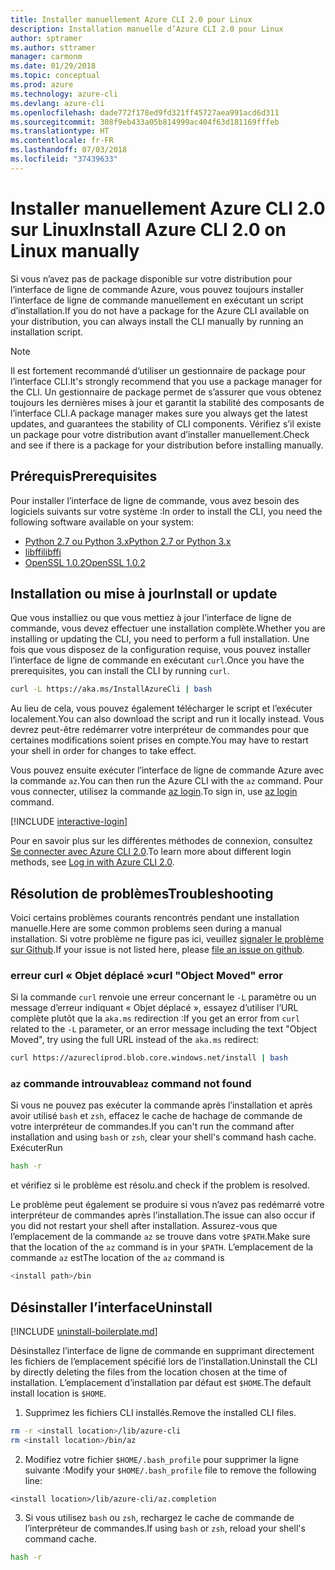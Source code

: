 ```yaml
---
title: Installer manuellement Azure CLI 2.0 pour Linux
description: Installation manuelle d’Azure CLI 2.0 pour Linux
author: sptramer
ms.author: sttramer
manager: carmonm
ms.date: 01/29/2018
ms.topic: conceptual
ms.prod: azure
ms.technology: azure-cli
ms.devlang: azure-cli
ms.openlocfilehash: dade772f178ed9fd321ff45727aea991acd6d311
ms.sourcegitcommit: 308f9eb433a05b814999ac404f63d181169fffeb
ms.translationtype: HT
ms.contentlocale: fr-FR
ms.lasthandoff: 07/03/2018
ms.locfileid: "37439633"
---
```

# <a name="install-azure-cli-20-on-linux-manually"></a><span data-ttu-id="0a8db-103">Installer manuellement Azure CLI 2.0 sur Linux</span><span class="sxs-lookup"><span data-stu-id="0a8db-103">Install Azure CLI 2.0 on Linux manually</span></span>

<span data-ttu-id="0a8db-104">Si vous n’avez pas de package disponible sur votre distribution pour l’interface de ligne de commande Azure, vous pouvez toujours installer l’interface de ligne de commande manuellement en exécutant un script d’installation.</span><span class="sxs-lookup"><span data-stu-id="0a8db-104">If you do not have a package for the Azure CLI available on your distribution, you can always install the CLI manually by running an installation script.</span></span>

> [!NOTE]
> <span data-ttu-id="0a8db-105">Il est fortement recommandé d’utiliser un gestionnaire de package pour l’interface CLI.</span><span class="sxs-lookup"><span data-stu-id="0a8db-105">It's strongly recommend that you use a package manager for the CLI.</span></span> <span data-ttu-id="0a8db-106">Un gestionnaire de package permet de s’assurer que vous obtenez toujours les dernières mises à jour et garantit la stabilité des composants de l’interface CLI.</span><span class="sxs-lookup"><span data-stu-id="0a8db-106">A package manager makes sure you always get the latest updates, and guarantees the stability of CLI components.</span></span> <span data-ttu-id="0a8db-107">Vérifiez s’il existe un package pour votre distribution avant d’installer manuellement.</span><span class="sxs-lookup"><span data-stu-id="0a8db-107">Check and see if there is a package for your distribution before installing manually.</span></span>

## <a name="prerequisites"></a><span data-ttu-id="0a8db-108">Prérequis</span><span class="sxs-lookup"><span data-stu-id="0a8db-108">Prerequisites</span></span>

<span data-ttu-id="0a8db-109">Pour installer l’interface de ligne de commande, vous avez besoin des logiciels suivants sur votre système :</span><span class="sxs-lookup"><span data-stu-id="0a8db-109">In order to install the CLI, you need the following software available on your system:</span></span>

* [<span data-ttu-id="0a8db-110">Python 2.7 ou Python 3.x</span><span class="sxs-lookup"><span data-stu-id="0a8db-110">Python 2.7 or Python 3.x</span></span>](https://www.python.org/downloads/)
* [<span data-ttu-id="0a8db-111">libffi</span><span class="sxs-lookup"><span data-stu-id="0a8db-111">libffi</span></span>](https://sourceware.org/libffi/)
* [<span data-ttu-id="0a8db-112">OpenSSL 1.0.2</span><span class="sxs-lookup"><span data-stu-id="0a8db-112">OpenSSL 1.0.2</span></span>](https://www.openssl.org/source/)

## <a name="install-or-update"></a><span data-ttu-id="0a8db-113">Installation ou mise à jour</span><span class="sxs-lookup"><span data-stu-id="0a8db-113">Install or update</span></span>

<span data-ttu-id="0a8db-114">Que vous installiez ou que vous mettiez à jour l’interface de ligne de commande, vous devez effectuer une installation complète.</span><span class="sxs-lookup"><span data-stu-id="0a8db-114">Whether you are installing or updating the CLI, you need to perform a full installation.</span></span> <span data-ttu-id="0a8db-115">Une fois que vous disposez de la configuration requise, vous pouvez installer l’interface de ligne de commande en exécutant `curl`.</span><span class="sxs-lookup"><span data-stu-id="0a8db-115">Once you have the prerequisites, you can install the CLI by running `curl`.</span></span>

```bash
curl -L https://aka.ms/InstallAzureCli | bash
```

<span data-ttu-id="0a8db-116">Au lieu de cela, vous pouvez également télécharger le script et l’exécuter localement.</span><span class="sxs-lookup"><span data-stu-id="0a8db-116">You can also download the script and run it locally instead.</span></span> <span data-ttu-id="0a8db-117">Vous devrez peut-être redémarrer votre interpréteur de commandes pour que certaines modifications soient prises en compte.</span><span class="sxs-lookup"><span data-stu-id="0a8db-117">You may have to restart your shell in order for changes to take effect.</span></span> 

<span data-ttu-id="0a8db-118">Vous pouvez ensuite exécuter l’interface de ligne de commande Azure avec la commande `az`.</span><span class="sxs-lookup"><span data-stu-id="0a8db-118">You can then run the Azure CLI with the `az` command.</span></span> <span data-ttu-id="0a8db-119">Pour vous connecter, utilisez la commande [az login](/cli/azure/reference-index#az-login).</span><span class="sxs-lookup"><span data-stu-id="0a8db-119">To sign in, use [az login](/cli/azure/reference-index#az-login) command.</span></span>

[!INCLUDE [interactive-login](includes/interactive-login.md)]

<span data-ttu-id="0a8db-120">Pour en savoir plus sur les différentes méthodes de connexion, consultez [Se connecter avec Azure CLI 2.0](authenticate-azure-cli.md).</span><span class="sxs-lookup"><span data-stu-id="0a8db-120">To learn more about different login methods, see [Log in with Azure CLI 2.0](authenticate-azure-cli.md).</span></span>

## <a name="troubleshooting"></a><span data-ttu-id="0a8db-121">Résolution de problèmes</span><span class="sxs-lookup"><span data-stu-id="0a8db-121">Troubleshooting</span></span>

<span data-ttu-id="0a8db-122">Voici certains problèmes courants rencontrés pendant une installation manuelle.</span><span class="sxs-lookup"><span data-stu-id="0a8db-122">Here are some common problems seen during a manual installation.</span></span> <span data-ttu-id="0a8db-123">Si votre problème ne figure pas ici, veuillez [signaler le problème sur Github](https://github.com/Azure/azure-cli/issues).</span><span class="sxs-lookup"><span data-stu-id="0a8db-123">If your issue is not listed here, please [file an issue on github](https://github.com/Azure/azure-cli/issues).</span></span>
### <a name="curl-object-moved-error"></a><span data-ttu-id="0a8db-124">erreur curl « Objet déplacé »</span><span class="sxs-lookup"><span data-stu-id="0a8db-124">curl "Object Moved" error</span></span>

<span data-ttu-id="0a8db-125">Si la commande `curl` renvoie une erreur concernant le `-L` paramètre ou un message d’erreur indiquant « Objet déplacé », essayez d’utiliser l’URL complète plutôt que la `aka.ms` redirection :</span><span class="sxs-lookup"><span data-stu-id="0a8db-125">If you get an error from `curl` related to the `-L` parameter, or an error message including the text "Object Moved", try using the full URL instead of the `aka.ms` redirect:</span></span>

```bash
curl https://azurecliprod.blob.core.windows.net/install | bash
```

### <a name="az-command-not-found"></a><span data-ttu-id="0a8db-126">`az` commande introuvable</span><span class="sxs-lookup"><span data-stu-id="0a8db-126">`az` command not found</span></span>

<span data-ttu-id="0a8db-127">Si vous ne pouvez pas exécuter la commande après l’installation et après avoir utilisé `bash` et `zsh`, effacez le cache de hachage de commande de votre interpréteur de commandes.</span><span class="sxs-lookup"><span data-stu-id="0a8db-127">If you can't run the command after installation and using `bash` or `zsh`, clear your shell's command hash cache.</span></span> <span data-ttu-id="0a8db-128">Exécuter</span><span class="sxs-lookup"><span data-stu-id="0a8db-128">Run</span></span>

```bash
hash -r
```

<span data-ttu-id="0a8db-129">et vérifiez si le problème est résolu.</span><span class="sxs-lookup"><span data-stu-id="0a8db-129">and check if the problem is resolved.</span></span>

<span data-ttu-id="0a8db-130">Le problème peut également se produire si vous n’avez pas redémarré votre interpréteur de commandes après l’installation.</span><span class="sxs-lookup"><span data-stu-id="0a8db-130">The issue can also occur if you did not restart your shell after installation.</span></span> <span data-ttu-id="0a8db-131">Assurez-vous que l’emplacement de la commande `az` se trouve dans votre `$PATH`.</span><span class="sxs-lookup"><span data-stu-id="0a8db-131">Make sure that the location of the `az` command is in your `$PATH`.</span></span> <span data-ttu-id="0a8db-132">L’emplacement de la commande `az` est</span><span class="sxs-lookup"><span data-stu-id="0a8db-132">The location of the `az` command is</span></span>

```bash
<install path>/bin
```

## <a name="uninstall"></a><span data-ttu-id="0a8db-133">Désinstaller l’interface</span><span class="sxs-lookup"><span data-stu-id="0a8db-133">Uninstall</span></span>

[!INCLUDE [uninstall-boilerplate.md](includes/uninstall-boilerplate.md)]

<span data-ttu-id="0a8db-134">Désinstallez l’interface de ligne de commande en supprimant directement les fichiers de l’emplacement spécifié lors de l’installation.</span><span class="sxs-lookup"><span data-stu-id="0a8db-134">Uninstall the CLI by directly deleting the files from the location chosen at the time of installation.</span></span> <span data-ttu-id="0a8db-135">L’emplacement d’installation par défaut est `$HOME`.</span><span class="sxs-lookup"><span data-stu-id="0a8db-135">The default install location is `$HOME`.</span></span>

1. <span data-ttu-id="0a8db-136">Supprimez les fichiers CLI installés.</span><span class="sxs-lookup"><span data-stu-id="0a8db-136">Remove the installed CLI files.</span></span>

  ```bash
  rm -r <install location>/lib/azure-cli
  rm <install location>/bin/az
  ```
2. <span data-ttu-id="0a8db-137">Modifiez votre fichier `$HOME/.bash_profile` pour supprimer la ligne suivante :</span><span class="sxs-lookup"><span data-stu-id="0a8db-137">Modify your `$HOME/.bash_profile` file to remove the following line:</span></span>

  ```text
  <install location>/lib/azure-cli/az.completion
  ```

3. <span data-ttu-id="0a8db-138">Si vous utilisez `bash` ou `zsh`, rechargez le cache de commande de l’interpréteur de commandes.</span><span class="sxs-lookup"><span data-stu-id="0a8db-138">If using `bash` or `zsh`, reload your shell's command cache.</span></span>

  ```bash
  hash -r
  ```
